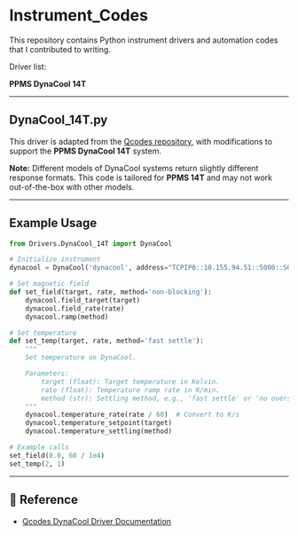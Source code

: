 # Instrument_Codes

This repository contains Python instrument drivers and automation codes that I contributed to writing.

Driver list:

**PPMS DynaCool 14T**

---

## DynaCool_14T.py

This driver is adapted from the [Qcodes repository](https://microsoft.github.io/Qcodes/drivers_api/QuantumDesign.html#qcodes.instrument_drivers.QuantumDesign.DynaCool), with modifications to support the **PPMS DynaCool 14T** system.

**Note:** Different models of DynaCool systems return slightly different response formats. This code is tailored for **PPMS 14T** and may not work out-of-the-box with other models.

---

## Example Usage

```python
from Drivers.DynaCool_14T import DynaCool

# Initialize instrument
dynacool = DynaCool('dynacool', address="TCPIP0::10.155.94.51::5000::SOCKET")

# Set magnetic field
def set_field(target, rate, method='non-blocking'):
    dynacool.field_target(target)
    dynacool.field_rate(rate)
    dynacool.ramp(method)

# Set temperature
def set_temp(target, rate, method='fast settle'):
    """
    Set temperature on DynaCool.

    Parameters:
        target (float): Target temperature in Kelvin.
        rate (float): Temperature ramp rate in K/min.
        method (str): Settling method, e.g., 'fast settle' or 'no overshoot'.
    """
    dynacool.temperature_rate(rate / 60)  # Convert to K/s
    dynacool.temperature_setpoint(target)
    dynacool.temperature_settling(method)

# Example calls
set_field(0.0, 60 / 1e4)
set_temp(2, 1)
```

---

## 🔗 Reference

- [Qcodes DynaCool Driver Documentation](https://microsoft.github.io/Qcodes/drivers_api/QuantumDesign.html#qcodes.instrument_drivers.QuantumDesign.DynaCool)
